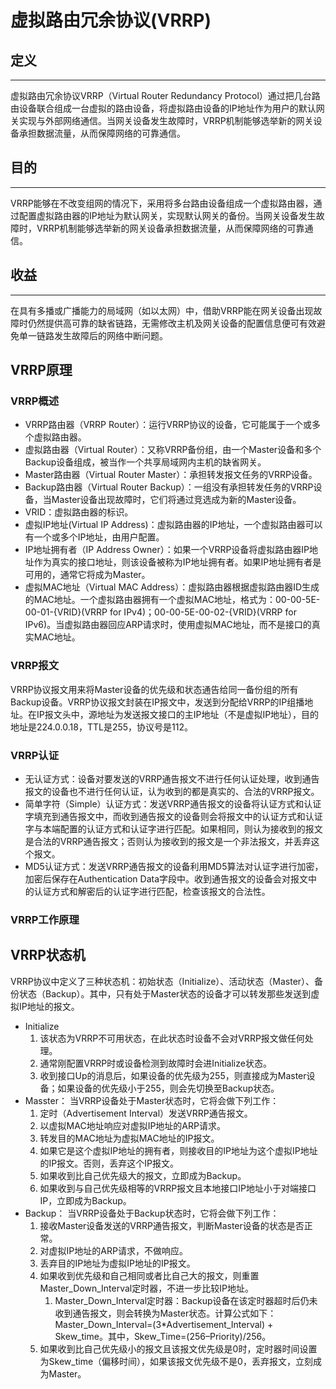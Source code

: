 # 虚拟路由冗余协议(VRRP)

定义
---
---

虚拟路由冗余协议VRRP（Virtual Router Redundancy Protocol）通过把几台路由设备联合组成一台虚拟的路由设备，将虚拟路由设备的IP地址作为用户的默认网关实现与外部网络通信。当网关设备发生故障时，VRRP机制能够选举新的网关设备承担数据流量，从而保障网络的可靠通信。

目的
---
---

VRRP能够在不改变组网的情况下，采用将多台路由设备组成一个虚拟路由器，通过配置虚拟路由器的IP地址为默认网关，实现默认网关的备份。当网关设备发生故障时，VRRP机制能够选举新的网关设备承担数据流量，从而保障网络的可靠通信。

收益
---
---

在具有多播或广播能力的局域网（如以太网）中，借助VRRP能在网关设备出现故障时仍然提供高可靠的缺省链路，无需修改主机及网关设备的配置信息便可有效避免单一链路发生故障后的网络中断问题。

## VRRP原理

### VRRP概述

* VRRP路由器（VRRP Router）：运行VRRP协议的设备，它可能属于一个或多个虚拟路由器。
* 虚拟路由器（Virtual Router）：又称VRRP备份组，由一个Master设备和多个Backup设备组成，被当作一个共享局域网内主机的缺省网关。
* Master路由器（Virtual Router Master）：承担转发报文任务的VRRP设备。
* Backup路由器（Virtual Router Backup）：一组没有承担转发任务的VRRP设备，当Master设备出现故障时，它们将通过竞选成为新的Master设备。
* VRID：虚拟路由器的标识。
* 虚拟IP地址(Virtual IP Address)：虚拟路由器的IP地址，一个虚拟路由器可以有一个或多个IP地址，由用户配置。
* IP地址拥有者（IP Address Owner）：如果一个VRRP设备将虚拟路由器IP地址作为真实的接口地址，则该设备被称为IP地址拥有者。如果IP地址拥有者是可用的，通常它将成为Master。
* 虚拟MAC地址（Virtual MAC Address）：虚拟路由器根据虚拟路由器ID生成的MAC地址。一个虚拟路由器拥有一个虚拟MAC地址，格式为：00-00-5E-00-01-{VRID}(VRRP for IPv4)；00-00-5E-00-02-{VRID}(VRRP for IPv6)。当虚拟路由器回应ARP请求时，使用虚拟MAC地址，而不是接口的真实MAC地址。

### VRRP报文

VRRP协议报文用来将Master设备的优先级和状态通告给同一备份组的所有Backup设备。VRRP协议报文封装在IP报文中，发送到分配给VRRP的IP组播地址。在IP报文头中，源地址为发送报文接口的主IP地址（不是虚拟IP地址），目的地址是224.0.0.18，TTL是255，协议号是112。

### VRRP认证

* 无认证方式：设备对要发送的VRRP通告报文不进行任何认证处理，收到通告报文的设备也不进行任何认证，认为收到的都是真实的、合法的VRRP报文。
* 简单字符（Simple）认证方式：发送VRRP通告报文的设备将认证方式和认证字填充到通告报文中，而收到通告报文的设备则会将报文中的认证方式和认证字与本端配置的认证方式和认证字进行匹配。如果相同，则认为接收到的报文是合法的VRRP通告报文；否则认为接收到的报文是一个非法报文，并丢弃这个报文。
* MD5认证方式：发送VRRP通告报文的设备利用MD5算法对认证字进行加密，加密后保存在Authentication Data字段中。收到通告报文的设备会对报文中的认证方式和解密后的认证字进行匹配，检查该报文的合法性。

### VRRP工作原理

VRRP状态机
---

VRRP协议中定义了三种状态机：初始状态（Initialize）、活动状态（Master）、备份状态（Backup）。其中，只有处于Master状态的设备才可以转发那些发送到虚拟IP地址的报文。

* Initialize
  1. 该状态为VRRP不可用状态，在此状态时设备不会对VRRP报文做任何处理。
  2. 通常刚配置VRRP时或设备检测到故障时会进Initialize状态。
  3. 收到接口Up的消息后，如果设备的优先级为255，则直接成为Master设备；如果设备的优先级小于255，则会先切换至Backup状态。
* Masster：
    当VRRP设备处于Master状态时，它将会做下列工作：
  1. 定时（Advertisement Interval）发送VRRP通告报文。
  2. 以虚拟MAC地址响应对虚拟IP地址的ARP请求。
  3. 转发目的MAC地址为虚拟MAC地址的IP报文。
  4. 如果它是这个虚拟IP地址的拥有者，则接收目的IP地址为这个虚拟IP地址的IP报文。否则，丢弃这个IP报文。
  5. 如果收到比自己优先级大的报文，立即成为Backup。
  6. 如果收到与自己优先级相等的VRRP报文且本地接口IP地址小于对端接口IP，立即成为Backup。
* Backup：
    当VRRP设备处于Backup状态时，它将会做下列工作：
  1. 接收Master设备发送的VRRP通告报文，判断Master设备的状态是否正常。
  2. 对虚拟IP地址的ARP请求，不做响应。
  3. 丢弃目的IP地址为虚拟IP地址的IP报文。
  4. 如果收到优先级和自己相同或者比自己大的报文，则重置Master_Down_Interval定时器，不进一步比较IP地址。
     1. Master_Down_Interval定时器：Backup设备在该定时器超时后仍未收到通告报文，则会转换为Master状态。计算公式如下：
   Master_Down_Interval=(3*Advertisement_Interval) + Skew_time。其中，Skew_Time=(256–Priority)/256。
  5. 如果收到比自己优先级小的报文且该报文优先级是0时，定时器时间设置为Skew_time（偏移时间），如果该报文优先级不是0，丢弃报文，立刻成为Master。

